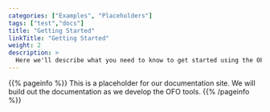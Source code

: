 ```yaml
---
categories: ["Examples", "Placeholders"]
tags: ["test","docs"] 
title: "Getting Started"
linkTitle: "Getting Started"
weight: 2
description: >
  Here we'll describe what you need to know to get started using the OFO.
---
```


{{% pageinfo %}}
This is a placeholder for our documentation site. We will build out the documentation as we develop the OFO tools.
{{% /pageinfo %}}

